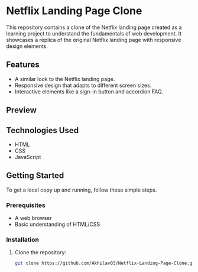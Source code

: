 # Netflix Landing Page Clone

This repository contains a clone of the Netflix landing page created as a learning project to understand the fundamentals of web development. It showcases a replica of the original Netflix landing page with responsive design elements.

## Features

- A similar look to the Netflix landing page.
- Responsive design that adapts to different screen sizes.
- Interactive elements like a sign-in button and accordion FAQ.

## Preview




## Technologies Used

- HTML
- CSS
- JavaScript

## Getting Started

To get a local copy up and running, follow these simple steps.

### Prerequisites

- A web browser
- Basic understanding of HTML/CSS

### Installation

1. Clone the repository:
   ```sh
   git clone https://github.com/Akhilav03/Netflix-Landing-Page-Clone.git
